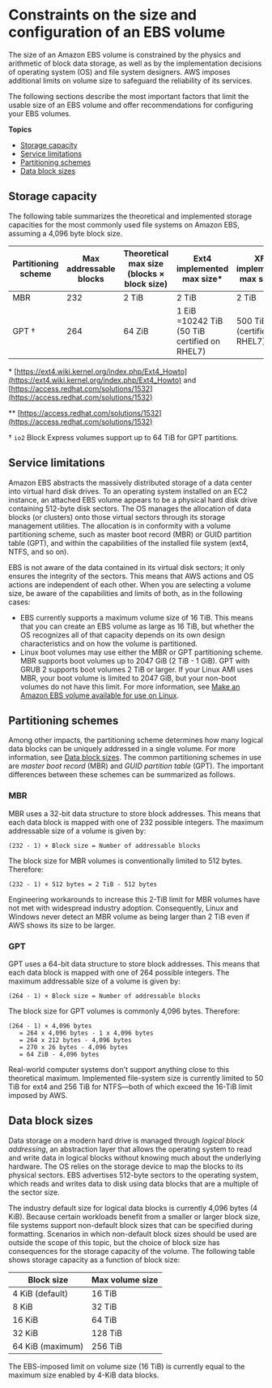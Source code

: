 # Constraints on the size and configuration of an EBS volume<a name="volume_constraints"></a>

The size of an Amazon EBS volume is constrained by the physics and arithmetic of block data storage, as well as by the implementation decisions of operating system \(OS\) and file system designers\. AWS imposes additional limits on volume size to safeguard the reliability of its services\.

The following sections describe the most important factors that limit the usable size of an EBS volume and offer recommendations for configuring your EBS volumes\.

**Topics**
+ [Storage capacity](#ebs-storage-capacity)
+ [Service limitations](#aws_limits)
+ [Partitioning schemes](#partitioning)
+ [Data block sizes](#block_size)

## Storage capacity<a name="ebs-storage-capacity"></a>

The following table summarizes the theoretical and implemented storage capacities for the most commonly used file systems on Amazon EBS, assuming a 4,096 byte block size\.


| Partitioning scheme | Max addressable blocks  | Theoretical max size \(blocks × block size\) | Ext4 implemented max size\* | XFS implemented max size\*\* | NTFS implemented max size | Max supported by EBS | 
| --- | --- | --- | --- | --- | --- | --- | 
| MBR | 232 | 2 TiB | 2 TiB | 2 TiB | 2 TiB | 2 TiB | 
| GPT † | 264 |  64 ZiB  | 1 EiB =10242 TiB \(50 TiB certified on RHEL7\) |  500 TiB \(certified on RHEL7\)  | 256 TiB | 16 TiB | 

\* [https://ext4.wiki.kernel.org/index.php/Ext4_Howto](https://ext4.wiki.kernel.org/index.php/Ext4_Howto) and [https://access.redhat.com/solutions/1532](https://access.redhat.com/solutions/1532)

\*\* [https://access.redhat.com/solutions/1532](https://access.redhat.com/solutions/1532)

† `io2` Block Express volumes support up to 64 TiB for GPT partitions\.

## Service limitations<a name="aws_limits"></a>

Amazon EBS abstracts the massively distributed storage of a data center into virtual hard disk drives\. To an operating system installed on an EC2 instance, an attached EBS volume appears to be a physical hard disk drive containing 512\-byte disk sectors\. The OS manages the allocation of data blocks \(or clusters\) onto those virtual sectors through its storage management utilities\. The allocation is in conformity with a volume partitioning scheme, such as master boot record \(MBR\) or GUID partition table \(GPT\), and within the capabilities of the installed file system \(ext4, NTFS, and so on\)\. 

EBS is not aware of the data contained in its virtual disk sectors; it only ensures the integrity of the sectors\. This means that AWS actions and OS actions are independent of each other\. When you are selecting a volume size, be aware of the capabilities and limits of both, as in the following cases: 
+ EBS currently supports a maximum volume size of 16 TiB\. This means that you can create an EBS volume as large as 16 TiB, but whether the OS recognizes all of that capacity depends on its own design characteristics and on how the volume is partitioned\.
+ Linux boot volumes may use either the MBR or GPT partitioning scheme\. MBR supports boot volumes up to 2047 GiB \(2 TiB \- 1 GiB\)\. GPT with GRUB 2 supports boot volumes 2 TiB or larger\. If your Linux AMI uses MBR, your boot volume is limited to 2047 GiB, but your non\-boot volumes do not have this limit\. For more information, see [Make an Amazon EBS volume available for use on Linux](ebs-using-volumes.md)\.

## Partitioning schemes<a name="partitioning"></a>

Among other impacts, the partitioning scheme determines how many logical data blocks can be uniquely addressed in a single volume\. For more information, see [Data block sizes](#block_size)\. The common partitioning schemes in use are *master boot record* \(MBR\) and *GUID partition table* \(GPT\)\. The important differences between these schemes can be summarized as follows\.

### MBR<a name="mbr-partitioning"></a>

MBR uses a 32\-bit data structure to store block addresses\. This means that each data block is mapped with one of 232 possible integers\. The maximum addressable size of a volume is given by:

```
(232 - 1) × Block size = Number of addressable blocks
```

The block size for MBR volumes is conventionally limited to 512 bytes\. Therefore:

```
(232 - 1) × 512 bytes = 2 TiB - 512 bytes
```

Engineering workarounds to increase this 2\-TiB limit for MBR volumes have not met with widespread industry adoption\. Consequently, Linux and Windows never detect an MBR volume as being larger than 2 TiB even if AWS shows its size to be larger\. 

### GPT<a name="gpt-partitioning"></a>

GPT uses a 64\-bit data structure to store block addresses\. This means that each data block is mapped with one of 264 possible integers\. The maximum addressable size of a volume is given by:

```
(264 - 1) × Block size = Number of addressable blocks
```

The block size for GPT volumes is commonly 4,096 bytes\. Therefore:

```
(264 - 1) × 4,096 bytes
   = 264 x 4,096 bytes - 1 x 4,096 bytes
   = 264 x 212 bytes - 4,096 bytes
   = 270 x 26 bytes - 4,096 bytes
   = 64 ZiB - 4,096 bytes
```

Real\-world computer systems don't support anything close to this theoretical maximum\. Implemented file\-system size is currently limited to 50 TiB for ext4 and 256 TiB for NTFS—both of which exceed the 16\-TiB limit imposed by AWS\.

## Data block sizes<a name="block_size"></a>

Data storage on a modern hard drive is managed through *logical block addressing*, an abstraction layer that allows the operating system to read and write data in logical blocks without knowing much about the underlying hardware\. The OS relies on the storage device to map the blocks to its physical sectors\. EBS advertises 512\-byte sectors to the operating system, which reads and writes data to disk using data blocks that are a multiple of the sector size\. 

The industry default size for logical data blocks is currently 4,096 bytes \(4 KiB\)\. Because certain workloads benefit from a smaller or larger block size, file systems support non\-default block sizes that can be specified during formatting\. Scenarios in which non\-default block sizes should be used are outside the scope of this topic, but the choice of block size has consequences for the storage capacity of the volume\. The following table shows storage capacity as a function of block size:


| Block size | Max volume size | 
| --- | --- | 
| 4 KiB \(default\) | 16 TiB | 
| 8 KiB | 32 TiB | 
| 16 KiB | 64 TiB | 
| 32 KiB | 128 TiB | 
| 64 KiB \(maximum\) | 256 TiB | 

The EBS\-imposed limit on volume size \(16 TiB\) is currently equal to the maximum size enabled by 4\-KiB data blocks\.